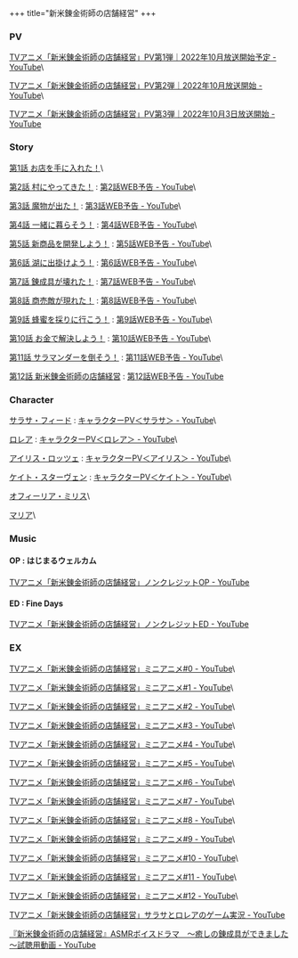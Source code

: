 +++
title="新米錬金術師の店舗経営"
+++

### PV

[TVアニメ「新米錬金術師の店舗経営」PV第1弾｜2022年10月放送開始予定 - YouTube](https://www.youtube.com/watch?v=OI9arsRlNJU)\

[TVアニメ「新米錬金術師の店舗経営」PV第2弾｜2022年10月放送開始 - YouTube](https://www.youtube.com/watch?v=q7iWCME2HLY)\

[TVアニメ「新米錬金術師の店舗経営」PV第3弾｜2022年10月3日放送開始 - YouTube](https://www.youtube.com/watch?v=3Z5kJX7UPzc)

  
  

### Story

[第1話 お店を手に入れた！](https://shinmai-renkin.com/story/01.html)\

[第2話 村にやってきた！](https://shinmai-renkin.com/story/02.html) : [第2話WEB予告 - YouTube](https://www.youtube.com/watch?v=rUD_mJpvj_o)\

[第3話 魔物が出た！](https://shinmai-renkin.com/story/03.html) : [第3話WEB予告 - YouTube](https://www.youtube.com/watch?v=uCqR0lm4zSo)\

[第4話 一緒に暮らそう！](https://shinmai-renkin.com/story/04.html) : [第4話WEB予告 - YouTube](https://www.youtube.com/watch?v=kuWtk98L5uE)\

[第5話 新商品を開発しよう！](https://shinmai-renkin.com/story/05.html) : [第5話WEB予告 - YouTube](https://www.youtube.com/watch?v=Y04y99NDObI)\

[第6話 湖に出掛けよう！](https://shinmai-renkin.com/story/06.html) : [第6話WEB予告 - YouTube](https://www.youtube.com/watch?v=3WS__DcnGGc)\

[第7話 錬成具が壊れた！](https://shinmai-renkin.com/story/07.html) : [第7話WEB予告 - YouTube](https://www.youtube.com/watch?v=cMQ68TYsjbE)\

[第8話 商売敵が現れた！](https://shinmai-renkin.com/story/08.html) : [第8話WEB予告 - YouTube](https://www.youtube.com/watch?v=QiurIA4Ajso)\

[第9話 蜂蜜を採りに行こう！](https://shinmai-renkin.com/story/09.html) : [第9話WEB予告 - YouTube](https://www.youtube.com/watch?v=Mk3vMOSgMgk)\

[第10話 お金で解決しよう！](https://shinmai-renkin.com/story/10.html) : [第10話WEB予告 - YouTube](https://www.youtube.com/watch?v=CPvFSuEFYnI)\

[第11話 サラマンダーを倒そう！](https://shinmai-renkin.com/story/11.html) : [第11話WEB予告 - YouTube](https://www.youtube.com/watch?v=2FNSHdx-q4w)\

[第12話 新米錬金術師の店舗経営](https://shinmai-renkin.com/story/12.html) : [第12話WEB予告 - YouTube](https://www.youtube.com/watch?v=RNIfqVTPoS4)

  
  
  
  

### Character

[サラサ・フィード](https://shinmai-renkin.com/chara/) : [キャラクターPV＜サラサ＞ - YouTube](https://www.youtube.com/watch?v=DDWyjTxXFlY)\

[ロレア](https://shinmai-renkin.com/chara/02.html) : [キャラクターPV＜ロレア＞ - YouTube](https://www.youtube.com/watch?v=AxtK_EZNMxk)\

[アイリス・ロッツェ](https://shinmai-renkin.com/chara/03.html) : [キャラクターPV＜アイリス＞ - YouTube](https://www.youtube.com/watch?v=P6voJtcQr5w)\

[ケイト・スターヴェン](https://shinmai-renkin.com/chara/04.html) : [キャラクターPV＜ケイト＞ - YouTube](https://www.youtube.com/watch?v=1GNMWDV3pOs)\

[オフィーリア・ミリス](https://shinmai-renkin.com/chara/05.html)\

[マリア](https://shinmai-renkin.com/chara/06.html)\

  
  

### Music

#### OP : はじまるウェルカム

[TVアニメ「新米錬金術師の店舗経営」ノンクレジットOP - YouTube](https://www.youtube.com/watch?v=Qj_-m7429Dw)

  

#### ED : Fine Days

[TVアニメ「新米錬金術師の店舗経営」ノンクレジットED - YouTube](https://www.youtube.com/watch?v=uu7i47opglY)

  

### EX

[TVアニメ「新米錬金術師の店舗経営」ミニアニメ#0 - YouTube](https://youtu.be/ni32CoySa7o?si=WKQGbUsIztBkoLYk)\

[TVアニメ「新米錬金術師の店舗経営」ミニアニメ#1 - YouTube](https://youtu.be/_hMjRNzzmiE?si=EWQ8zZ-oejuMHA0d)\

[TVアニメ「新米錬金術師の店舗経営」ミニアニメ#2 - YouTube](https://youtu.be/04dJOJXPatg?si=SI62d_0F_fNsMbfN)\

[TVアニメ「新米錬金術師の店舗経営」ミニアニメ#3 - YouTube](https://www.youtube.com/watch?v=peNo6ldF22M)\

[TVアニメ「新米錬金術師の店舗経営」ミニアニメ#4 - YouTube](https://www.youtube.com/watch?v=xB5k4pQxoGs)\

[TVアニメ「新米錬金術師の店舗経営」ミニアニメ#5 - YouTube](https://www.youtube.com/watch?v=2sm-x2aaTxE)\

[TVアニメ「新米錬金術師の店舗経営」ミニアニメ#6 - YouTube](https://www.youtube.com/watch?v=5rbzjwIYLhY)\

[TVアニメ「新米錬金術師の店舗経営」ミニアニメ#7 - YouTube](https://www.youtube.com/watch?v=lDVQF8-MYok)\

[TVアニメ「新米錬金術師の店舗経営」ミニアニメ#8 - YouTube](https://www.youtube.com/watch?v=Hkl1l2iSpx0)\

[TVアニメ「新米錬金術師の店舗経営」ミニアニメ#9 - YouTube](https://www.youtube.com/watch?v=OI4z6n00p-Q)\

[TVアニメ「新米錬金術師の店舗経営」ミニアニメ#10 - YouTube](https://www.youtube.com/watch?v=zOqt58groAk)\

[TVアニメ「新米錬金術師の店舗経営」ミニアニメ#11 - YouTube](https://www.youtube.com/watch?v=xE8II24iCvQ)\

[TVアニメ「新米錬金術師の店舗経営」ミニアニメ#12 - YouTube](https://www.youtube.com/watch?v=4SWG-0_zOPQ)\

  
  
  

[TVアニメ「新米錬金術師の店舗経営」サラサとロレアのゲーム実況 - YouTube](https://youtu.be/7UJS7iklfRQ?si=Zy7Enjt8D9lOScGU)

  
  

[『新米錬金術師の店舗経営』ASMRボイスドラマ　～癒しの錬成具ができました～試聴用動画 - YouTube](https://www.youtube.com/watch?v=GuOftgrs46o)